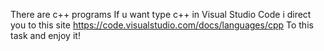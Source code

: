 There are c++ programs
If u want type c++ in Visual Studio Code i direct you to this site https://code.visualstudio.com/docs/languages/cpp
To this task and enjoy it!
